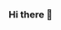 ### Hi there 👋

<!--
**Inkosmo/Inkosmo** is a ✨ _special_ ✨ repository because its `README.md` (this file) appears on your GitHub profile.

Here are some ideas to get you started:

- 🔭 I’m currently working on study of information 
- 🌱 I’m currently learning Investments
- 👯 I’m looking to collaborate on creation of NFT
- 🤔 I’m looking for help with in programming
- 💬 Ask me about I am a creator
- 📫 How to reach me: neceaevina@gmail.com
- 😄 Pronouns: ...
- ⚡ Fun fact: ...
-->
